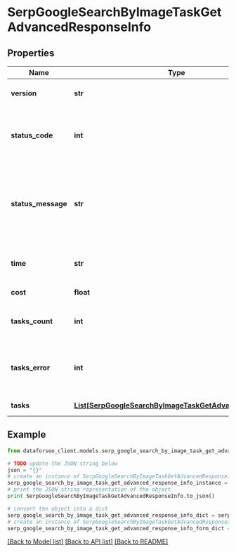 # SerpGoogleSearchByImageTaskGetAdvancedResponseInfo


## Properties

Name | Type | Description | Notes
------------ | ------------- | ------------- | -------------
**version** | **str** | the current version of the API | [optional] 
**status_code** | **int** | general status code you can find the full list of the response codes here | [optional] 
**status_message** | **str** | general informational message you can find the full list of general informational messages here | [optional] 
**time** | **str** | total execution time, seconds | [optional] 
**cost** | **float** | total tasks cost, USD | [optional] 
**tasks_count** | **int** | the number of tasks in the tasks array | [optional] 
**tasks_error** | **int** | the number of tasks in the tasks array returned with an error | [optional] 
**tasks** | [**List[SerpGoogleSearchByImageTaskGetAdvancedTaskInfo]**](SerpGoogleSearchByImageTaskGetAdvancedTaskInfo.md) | array of tasks | [optional] 

## Example

```python
from dataforseo_client.models.serp_google_search_by_image_task_get_advanced_response_info import SerpGoogleSearchByImageTaskGetAdvancedResponseInfo

# TODO update the JSON string below
json = "{}"
# create an instance of SerpGoogleSearchByImageTaskGetAdvancedResponseInfo from a JSON string
serp_google_search_by_image_task_get_advanced_response_info_instance = SerpGoogleSearchByImageTaskGetAdvancedResponseInfo.from_json(json)
# print the JSON string representation of the object
print SerpGoogleSearchByImageTaskGetAdvancedResponseInfo.to_json()

# convert the object into a dict
serp_google_search_by_image_task_get_advanced_response_info_dict = serp_google_search_by_image_task_get_advanced_response_info_instance.to_dict()
# create an instance of SerpGoogleSearchByImageTaskGetAdvancedResponseInfo from a dict
serp_google_search_by_image_task_get_advanced_response_info_form_dict = serp_google_search_by_image_task_get_advanced_response_info.from_dict(serp_google_search_by_image_task_get_advanced_response_info_dict)
```
[[Back to Model list]](../README.md#documentation-for-models) [[Back to API list]](../README.md#documentation-for-api-endpoints) [[Back to README]](../README.md)


